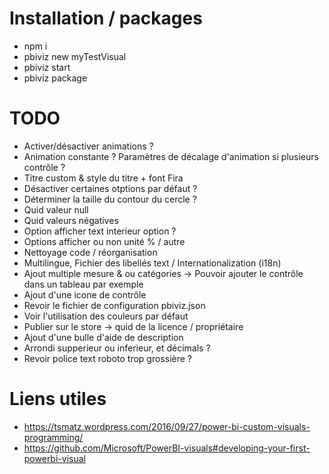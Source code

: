 # Installation / packages
- npm i
- pbiviz new myTestVisual
- pbiviz start
- pbiviz package


# TODO
- Activer/désactiver animations ?
- Animation constante ? Paramètres de décalage d'animation si plusieurs contrôle ?
- Titre custom & style du titre + font Fira
- Désactiver certaines otptions par défaut ?
- Déterminer la taille du contour du cercle ?
- Quid valeur null
- Quid valeurs négatives
- Option afficher text interieur option ?
- Options afficher ou non unité % / autre
- Nettoyage code / réorganisation
- Multilingue, Fichier des libellés text / Internationalization (i18n)
- Ajout multiple mesure & ou catégories -> Pouvoir ajouter le contrôle dans un tableau par exemple
- Ajout d'une icone de contrôle
- Revoir le fichier de configuration pbiviz.json
- Voir l'utilisation des couleurs par défaut
- Publier sur le store -> quid de la licence / propriétaire
- Ajout d'une bulle d'aide de description
- Arrondi supperieur ou inferieur, et décimals ?
- Revoir police text roboto trop grossière ?

# Liens utiles
- https://tsmatz.wordpress.com/2016/09/27/power-bi-custom-visuals-programming/
- https://github.com/Microsoft/PowerBI-visuals#developing-your-first-powerbi-visual
